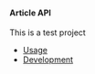 #### Article API
This is a test project


- [Usage](docs/usage.md)
- [Development](docs/development.md)

